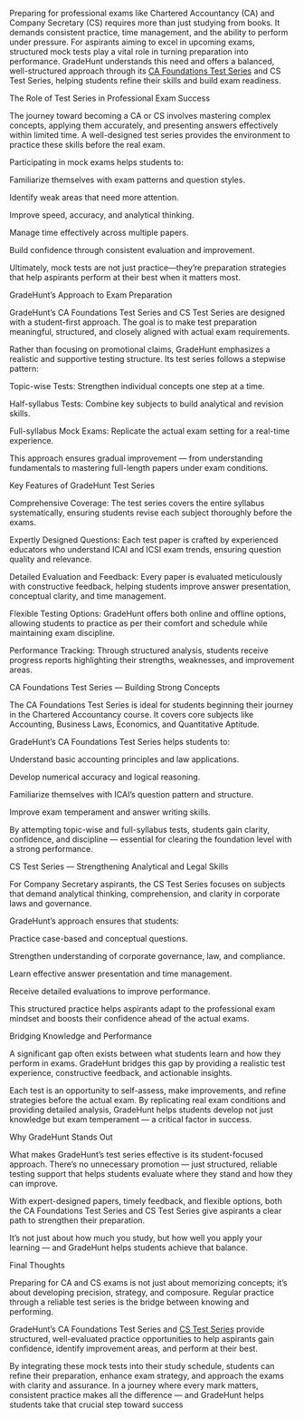 Preparing for professional exams like Chartered Accountancy (CA) and Company Secretary (CS) requires more than just studying from books. It demands
consistent practice, time management, and the ability to perform under pressure. For aspirants aiming to excel in upcoming exams, structured mock tests 
play a vital role in turning preparation into performance. GradeHunt understands this need and offers a balanced, well-structured approach through its
[CA Foundations Test Series](https://gradehunt.com/ca-foundation-test-series) and CS Test Series, helping students refine their skills and build exam readiness.

The Role of Test Series in Professional Exam Success

The journey toward becoming a CA or CS involves mastering complex concepts, applying them accurately, and presenting answers effectively within limited time. A well-designed test series provides the environment to practice these skills before the real exam.

Participating in mock exams helps students to:

Familiarize themselves with exam patterns and question styles.

Identify weak areas that need more attention.

Improve speed, accuracy, and analytical thinking.

Manage time effectively across multiple papers.

Build confidence through consistent evaluation and improvement.

Ultimately, mock tests are not just practice—they’re preparation strategies that help aspirants perform at their best when it matters most.

GradeHunt’s Approach to Exam Preparation

GradeHunt’s CA Foundations Test Series and CS Test Series are designed with a student-first approach. The goal is to make test preparation meaningful, structured, and closely aligned with actual exam requirements.

Rather than focusing on promotional claims, GradeHunt emphasizes a realistic and supportive testing structure. Its test series follows a stepwise pattern:

Topic-wise Tests: Strengthen individual concepts one step at a time.

Half-syllabus Tests: Combine key subjects to build analytical and revision skills.

Full-syllabus Mock Exams: Replicate the actual exam setting for a real-time experience.

This approach ensures gradual improvement — from understanding fundamentals to mastering full-length papers under exam conditions.

Key Features of GradeHunt Test Series

Comprehensive Coverage:
The test series covers the entire syllabus systematically, ensuring students revise each subject thoroughly before the exams.

Expertly Designed Questions:
Each test paper is crafted by experienced educators who understand ICAI and ICSI exam trends, ensuring question quality and relevance.

Detailed Evaluation and Feedback:
Every paper is evaluated meticulously with constructive feedback, helping students improve answer presentation, conceptual clarity, and time management.

Flexible Testing Options:
GradeHunt offers both online and offline options, allowing students to practice as per their comfort and schedule while maintaining exam discipline.

Performance Tracking:
Through structured analysis, students receive progress reports highlighting their strengths, weaknesses, and improvement areas.

CA Foundations Test Series — Building Strong Concepts

The CA Foundations Test Series is ideal for students beginning their journey in the Chartered Accountancy course. It covers core subjects like Accounting, Business Laws, Economics, and Quantitative Aptitude.

GradeHunt’s CA Foundations Test Series helps students to:

Understand basic accounting principles and law applications.

Develop numerical accuracy and logical reasoning.

Familiarize themselves with ICAI’s question pattern and structure.

Improve exam temperament and answer writing skills.

By attempting topic-wise and full-syllabus tests, students gain clarity, confidence, and discipline — essential for clearing the foundation level with a strong performance.

CS Test Series — Strengthening Analytical and Legal Skills

For Company Secretary aspirants, the CS Test Series focuses on subjects that demand analytical thinking, comprehension, and clarity in corporate laws and governance.

GradeHunt’s approach ensures that students:

Practice case-based and conceptual questions.

Strengthen understanding of corporate governance, law, and compliance.

Learn effective answer presentation and time management.

Receive detailed evaluations to improve performance.

This structured practice helps aspirants adapt to the professional exam mindset and boosts their confidence ahead of the actual exams.

Bridging Knowledge and Performance

A significant gap often exists between what students learn and how they perform in exams. GradeHunt bridges this gap by providing a realistic test experience, constructive feedback, and actionable insights.

Each test is an opportunity to self-assess, make improvements, and refine strategies before the actual exam. By replicating real exam conditions and providing detailed analysis, GradeHunt helps students develop not just knowledge but exam temperament — a critical factor in success.

Why GradeHunt Stands Out

What makes GradeHunt’s test series effective is its student-focused approach. There’s no unnecessary promotion — just structured, reliable testing support that helps students evaluate where they stand and how they can improve.

With expert-designed papers, timely feedback, and flexible options, both the CA Foundations Test Series and CS Test Series give aspirants a clear path to strengthen their preparation.

It’s not just about how much you study, but how well you apply your learning — and GradeHunt helps students achieve that balance.

Final Thoughts

Preparing for CA and CS exams is not just about memorizing concepts; it’s about developing precision, strategy, and composure. Regular practice through
a reliable test series is the bridge between knowing and performing.

GradeHunt’s CA Foundations Test Series and [CS Test Series](https://gradehunt.com/course/cs-test-series) provide structured, well-evaluated practice opportunities to help aspirants gain confidence,
identify improvement areas, and perform at their best.

By integrating these mock tests into their study schedule, students can refine their preparation, enhance exam strategy, and approach the exams with
clarity and assurance. In a journey where every mark matters, consistent practice makes all the difference — and GradeHunt helps students take that
crucial step toward success

